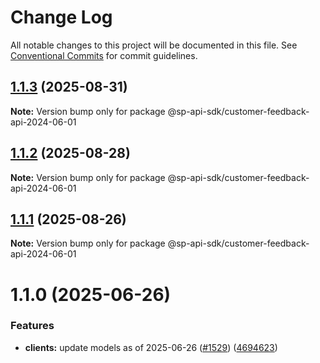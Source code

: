 # Change Log

All notable changes to this project will be documented in this file.
See [Conventional Commits](https://conventionalcommits.org) for commit guidelines.

## [1.1.3](https://github.com/bizon/selling-partner-api-sdk/compare/@sp-api-sdk/customer-feedback-api-2024-06-01@1.1.2...@sp-api-sdk/customer-feedback-api-2024-06-01@1.1.3) (2025-08-31)

**Note:** Version bump only for package @sp-api-sdk/customer-feedback-api-2024-06-01

## [1.1.2](https://github.com/bizon/selling-partner-api-sdk/compare/@sp-api-sdk/customer-feedback-api-2024-06-01@1.1.1...@sp-api-sdk/customer-feedback-api-2024-06-01@1.1.2) (2025-08-28)

**Note:** Version bump only for package @sp-api-sdk/customer-feedback-api-2024-06-01

## [1.1.1](https://github.com/bizon/selling-partner-api-sdk/compare/@sp-api-sdk/customer-feedback-api-2024-06-01@1.1.0...@sp-api-sdk/customer-feedback-api-2024-06-01@1.1.1) (2025-08-26)

**Note:** Version bump only for package @sp-api-sdk/customer-feedback-api-2024-06-01

# 1.1.0 (2025-06-26)

### Features

* **clients:** update models as of 2025-06-26 ([#1529](https://github.com/bizon/selling-partner-api-sdk/issues/1529)) ([4694623](https://github.com/bizon/selling-partner-api-sdk/commit/469462301a3bf60a09d2e5bd91673774e6029607))
